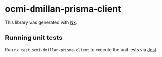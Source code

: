# ocmi-dmillan-prisma-client

This library was generated with [Nx](https://nx.dev).

## Running unit tests

Run `nx test ocmi-dmillan-prisma-client` to execute the unit tests via [Jest](https://jestjs.io).
